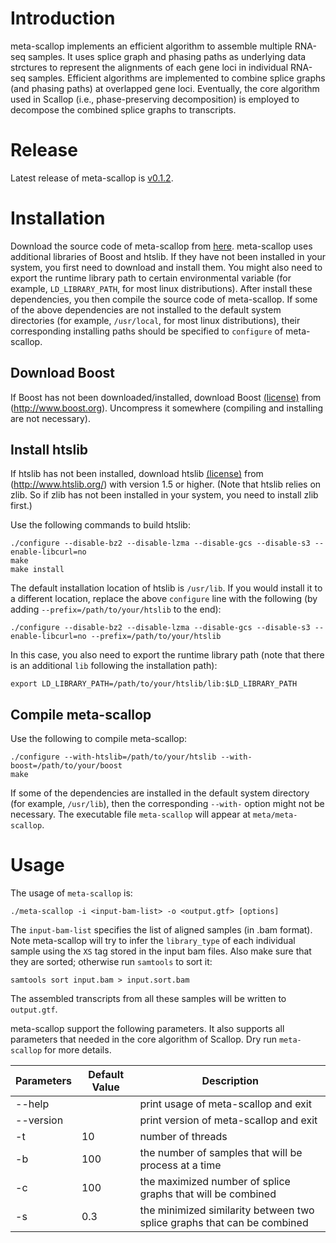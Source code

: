 # Introduction

meta-scallop implements an efficient algorithm to assemble multiple RNA-seq samples.
It uses splice graph and phasing paths as underlying data strctures to represent
the alignments of each gene loci in individual RNA-seq samples.
Efficient algorithms are implemented to combine splice graphs (and phasing paths)
at overlapped gene loci. Eventually, the core algorithm used in Scallop (i.e., phase-preserving decomposition)
is employed to decompose the combined splice graphs to transcripts.

# Release
Latest release of meta-scallop is [v0.1.2](https://github.com/Shao-Group/meta-scallop/releases/tag/v0.1.2).

# Installation
Download the source code of meta-scallop from
[here](https://github.com/Shao-Group/meta-scallop/releases/download/v0.1.2/meta-scallop-0.1.2.tar.gz).
meta-scallop uses additional libraries of Boost and htslib. 
If they have not been installed in your system, you first
need to download and install them. You might also need to
export the runtime library path to certain environmental
variable (for example, `LD_LIBRARY_PATH`, for most linux distributions).
After install these dependencies, you then compile the source code of meta-scallop.
If some of the above dependencies are not installed to the default system 
directories (for example, `/usr/local`, for most linux distributions),
their corresponding installing paths should be specified to `configure` of meta-scallop.

## Download Boost
If Boost has not been downloaded/installed, download Boost
[(license)](http://www.boost.org/LICENSE_1_0.txt) from (http://www.boost.org).
Uncompress it somewhere (compiling and installing are not necessary).

## Install htslib
If htslib has not been installed, download htslib 
[(license)](https://github.com/samtools/htslib/blob/develop/LICENSE)
from (http://www.htslib.org/) with version 1.5 or higher.
(Note that htslib relies on zlib. So if zlib has not been installed in your system,
you need to install zlib first.) 

Use the following commands to build htslib:
```
./configure --disable-bz2 --disable-lzma --disable-gcs --disable-s3 --enable-libcurl=no
make
make install
```
The default installation location of htslib is `/usr/lib`.
If you would install it to a different location, replace the above `configure` line with
the following (by adding `--prefix=/path/to/your/htslib` to the end):
```
./configure --disable-bz2 --disable-lzma --disable-gcs --disable-s3 --enable-libcurl=no --prefix=/path/to/your/htslib
```
In this case, you also need to export the runtime library path (note that there
is an additional `lib` following the installation path):
```
export LD_LIBRARY_PATH=/path/to/your/htslib/lib:$LD_LIBRARY_PATH
```

## Compile meta-scallop

Use the following to compile meta-scallop:
```
./configure --with-htslib=/path/to/your/htslib --with-boost=/path/to/your/boost
make
```

If some of the dependencies are installed in the default system directory (for example, `/usr/lib`),
then the corresponding `--with-` option might not be necessary.
The executable file `meta-scallop` will appear at `meta/meta-scallop`.


# Usage

The usage of `meta-scallop` is:
```
./meta-scallop -i <input-bam-list> -o <output.gtf> [options]
```

The `input-bam-list` specifies the list of aligned samples (in .bam format).
Note meta-scallop will try to infer the `library_type` of each individual sample
using the `XS` tag stored in the input bam files. 
Also make sure that they are sorted; otherwise run `samtools` to sort it:
```
samtools sort input.bam > input.sort.bam
```
The assembled transcripts from all these samples will be written to `output.gtf`.

meta-scallop support the following parameters. It also supports all parameters
that needed in the core algorithm of Scallop. Dry run `meta-scallop` for more
details.

 Parameters | Default Value | Description
 ------------------------- | ------------- | ----------
 --help  | | print usage of meta-scallop and exit
 --version | | print version of meta-scallop and exit
 -t | 10 | number of threads
 -b | 100 | the number of samples that will be process at a time
 -c | 100 | the maximized number of splice graphs that will be combined
 -s | 0.3 | the minimized similarity between two splice graphs that can be combined

